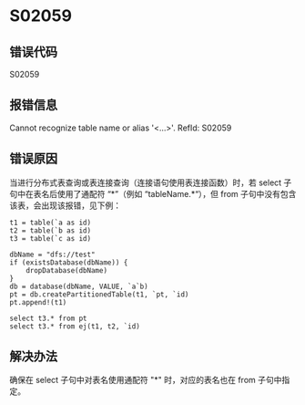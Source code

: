 # S02059

## 错误代码

S02059

## 报错信息

Cannot recognize table name or alias '<…>'. RefId: S02059

## 错误原因

当进行分布式表查询或表连接查询（连接语句使用表连接函数）时，若 select 子句中在表名后使用了通配符 “\*”（例如 “tableName.\*“），但 from
子句中没有包含该表，会出现该报错，见下例：

```
t1 = table(`a as id)
t2 = table(`b as id)
t3 = table(`c as id)

dbName = "dfs://test"
if (existsDatabase(dbName)) {
    dropDatabase(dbName)
}
db = database(dbName, VALUE, `a`b)
pt = db.createPartitionedTable(t1, `pt, `id)
pt.append!(t1)

select t3.* from pt
select t3.* from ej(t1, t2, `id)
```

## 解决办法

确保在 select 子句中对表名使用通配符 "\*" 时，对应的表名也在 from 子句中指定。

